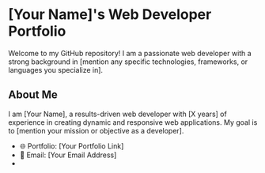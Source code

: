 # [Your Name]'s Web Developer Portfolio

Welcome to my GitHub repository! I am a passionate web developer with a strong background in [mention any specific technologies, frameworks, or languages you specialize in].

## About Me

I am [Your Name], a results-driven web developer with [X years] of experience in creating dynamic and responsive web applications. My goal is to [mention your mission or objective as a developer].

- 🌐 Portfolio: [Your Portfolio Link]
- 📧 Email: [Your Email Address]
-
